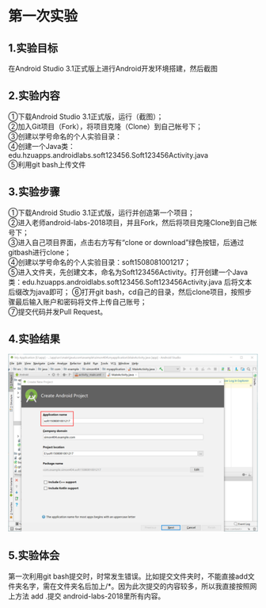 # 第一次实验 
## 1.实验目标 
在Android Studio 3.1正式版上进行Android开发环境搭建，然后截图
## 2.实验内容 
①下载Android Studio 3.1正式版，运行（截图）；                         
②加入Git项目（Fork），将项目克隆（Clone）到自己帐号下；                
③创建以学号命名的个人实验目录：       
④创建一个Java类：edu.hzuapps.androidlabs.soft123456.Soft123456Activity.java                                         
⑤利用git bash上传文件

## 3.实验步骤 
①下载Android Studio 3.1正式版，运行并创造第一个项目；                         
②进入老师android-labs-2018项目，并且Fork，然后将项目克隆Clone到自己帐号下；                
③进入自己项目界面，点击右方写有“clone or download”绿色按钮，后通过gitbash进行clone；        
④创建以学号命名的个人实验目录：soft1508081001217；                                             
⑤进入文件夹，先创建文本，命名为Soft123456Activity。打开创建一个Java类：edu.hzuapps.androidlabs.soft123456.Soft123456Activity.java
后将文本后缀改为java即可；
⑥打开git bash，cd自己的目录，然后clone项目，按照步骤最后输入账户和密码将文件上传自己账号；                 
⑦提交代码并发Pull Request。

## 4.实验结果 
 ![image](https://github.com/Flash404/android-labs-2018/blob/master/soft1508081001217/%E5%AE%89%E8%A3%85%E6%88%AA%E5%9B%BE.png) 

## 5.实验体会 
第一次利用git bash提交时，时常发生错误。比如提交文件夹时，不能直接add文件夹名字，需在文件夹名后加上/*。因为此次提交的内容较多，所以我直接按照网上方法 add .提交
android-labs-2018里所有内容。
